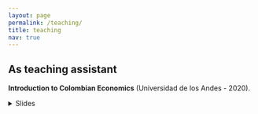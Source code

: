 ```yaml
---
layout: page
permalink: /teaching/
title: teaching
nav: true
---
```


## As teaching assistant
**Introduction to Colombian Economics** (Universidad de los Andes - 2020).
<details>
  <summary>Slides</summary>

  <br/>
  Lecture 1: What do economists know? / Production and income [slides](https://www.dropbox.com/s/9bin7swkk5zq6xk/Clase_1_IEC.pdf?dl=0)

  Lecture 2: Economic growth and productivity [slides](https://www.dropbox.com/s/qacp8imw7ol8d9t/Clase_2_IEC.pdf?dl=0)

  Lecture 3: Money, prices and the nominal exchange rate [slides](https://www.dropbox.com/s/b56cb9s7ohq0xsp/Clase_3_IEC.pdf?dl=0)

  Lecture 4: The external sector [slides](https://www.dropbox.com/s/90jeva4qmnlrof1/Clase_4_IEC.pdf?dl=0)

  Lecture 5: Trade policy and dutch disease [slides](https://www.dropbox.com/s/ci0nytwhak01bxi/Clase_5_IEC.pdf?dl=0)

  Lecture 6: State capacity, institutions and conflict [slides](https://www.dropbox.com/s/fnigjlhiuco47hy/Clase_6_IEC.pdf?dl=0)

  Lecture 7: Fiscal policy [slides](https://www.dropbox.com/s/nbom8t3mfwkltpw/Clase_7_IEC.pdf?dl=0)

  Lecture 8: Labor markets [slides](https://www.dropbox.com/s/s3zo4b8h8wa7sbi/Clase_8_IEC.pdf?dl=0)

  Lecture 9: Finance [slides](https://www.dropbox.com/s/7i45h8pvi6p4967/Clase_9_IEC.pdf?dl=0)

  Lecture 10: Human capital [slides](https://www.dropbox.com/s/89rpxsi03e8w9vn/Clase_10_IEC.pdf?dl=0)

  Lecture 11: Poverty and inequality [slides](https://www.dropbox.com/s/1ti3zctc873q98n/Clase_11_IEC.pdf?dl=0)

  Lecture 12: Social policy [slides](https://www.dropbox.com/s/n5hw3sdlrz7my1o/Clase_12_IEC.pdf?dl=0)

  Final thoughts: Some unsolicited advice for young economists [slides](https://www.dropbox.com/s/7exwn21vpuvdp9b/CNS.pdf?dl=0)

</details>

